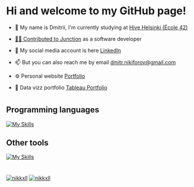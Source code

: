 <h1 align="left">Hi and welcome to my GitHub page!</h1>

- 🐝  My name is Dmitrii, I'm currently studying at <a href="https://www.hive.fi/en/">Hive Helsinki (École 42)
  
- 👨‍💻  Contributed to <a href="https://www.hackjunction.com/">Junction</a> as a software developer
  
- 📱  My social media account is here <a href="https://www.linkedin.com/in/dmitriinikiforov/">LinkedIn</a>
  
- 📫  But you can also reach me by email dmitr.nikiforov@gmail.com
  
- ⚙️  Personal website <a href="https://dmitrii-nikiforov.vercel.app/">Portfolio</a>

- 💼  Data vizz portfolio <a href="https://public.tableau.com/app/profile/nikiforov.dmitrii/vizzes/">Tableau Portfolio</a>

#

<h2 align="left">Programming languages</h2>

[![My Skills](https://skillicons.dev/icons?i=ts,js,html,css,python,cpp,c,r,bash)](https://skillicons.dev)

<h2 align="left">Other tools</h2>

[![My Skills](https://skillicons.dev/icons?i=nodejs,nextjs,react,express,tailwind,django,jest,mongodb,postgresql,sqlite,docker,nginx)](https://skillicons.dev)

#

<a href="#"><img src="https://github-readme-stats.vercel.app/api?username=nikkxll&show_icons=true&locale=en&theme=transparent&hide_border=true" alt="nikkxll" /></a>
<a href="#"><img src="https://github-readme-stats.vercel.app/api/top-langs?username=nikkxll&show_icons=true&locale=en&layout=compact&theme=transparent&hide_border=true" alt="nikkxll" /></a>
